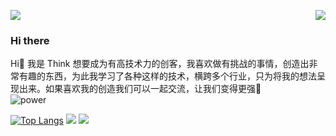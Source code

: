   <a href="https://count.getloli.com/"><img src="https://count.getloli.com/get/@ThinkCodeStudio?theme=rule34"></a>
  <img src="https://weather-icon.journeyad.repl.co/@shanghai?v=1" align="right">

### Hi there 

  Hi👋 我是 Think 想要成为有高技术力的创客，我喜欢做有挑战的事情，创造出非常有趣的东西，为此我学习了各种这样的技术，横跨多个行业，只为将我的想法呈现出来。如果喜欢我的创造我们可以一起交流，让我们变得更强💪  
![power](https://github.com/ThinkCodeStudio/Markdown-Image/blob/master/power.jpg)

[![Top Langs](https://github-readme-stats.vercel.app/api/top-langs/?username=ThinkCodeStudio&layout=compact)](https://github.com/anuraghazra/github-readme-stats)
![](https://github-readme-stats.vercel.app/api?username=ThinkCodeStudio)
![](https://activity-graph.herokuapp.com/graph?username=ThinkCodeStudio)
